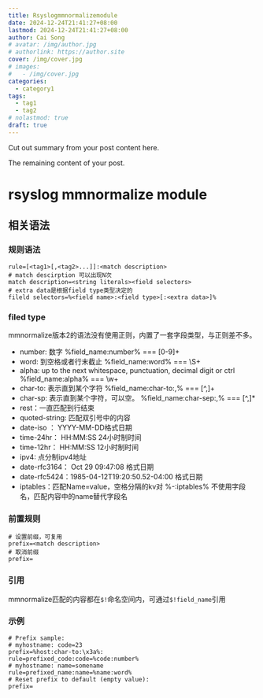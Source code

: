 ```yaml
---
title: Rsyslogmmnormalizemodule
date: 2024-12-24T21:41:27+08:00
lastmod: 2024-12-24T21:41:27+08:00
author: Cai Song
# avatar: /img/author.jpg
# authorlink: https://author.site
cover: /img/cover.jpg
# images:
#   - /img/cover.jpg
categories:
  - category1
tags:
  - tag1
  - tag2
# nolastmod: true
draft: true
---
```


Cut out summary from your post content here.

<!--more-->

The remaining content of your post.
# rsyslog mmnormalize module

## 相关语法
### 规则语法
```config
rule=[<tag1>[,<tag2>...]]:<match description>
# match descirption 可以出现N次
match description=<string literals><field selectors>
# extra data是根据field type类型决定的
fileld selectors=%<field name>:<field type>[:<extra data>]%
```

### filed type
mmnormalize版本2的语法没有使用正则，内置了一套字段类型，与正则差不多。
* number:  数字
    %field_name:number% === [0-9]+
* word:  到空格或者行末截止
    %field_name:word% ===  \S+
* alpha:   up to the next whitespace, punctuation, decimal digit or ctrl
    %field_name:alpha% === \w+
* char-to: 表示直到某个字符
    %field_name:char-to:,% === [^,]+
* char-sp: 表示直到某个字符，可以空。
    %field_name:char-sep:,% === [^,]*
* rest：一直匹配到行结束
* quoted-string: 匹配双引号中的内容
* date-iso ： YYYY-MM-DD格式日期
* time-24hr： HH:MM:SS 24小时制时间
* time-12hr： HH:MM:SS 12小时制时间
* ipv4: 点分制ipv4地址
* date-rfc3164： Oct 29 09:47:08 格式日期
* date-rfc5424：1985-04-12T19:20:50.52-04:00 格式日期
* iptables：匹配Name=value，空格分隔的kv对
    %-:iptables% 不使用字段名，匹配内容中的name替代字段名


### 前置规则
```config
# 设置前缀，可复用
prefix=<match description>
# 取消前缀
prefix=
```
### 引用
mmnormalize匹配的内容都在`$!`命名空间内，可通过`$!field_name`引用

### 示例
```config
# Prefix sample:
# myhostname: code=23
prefix=%host:char-to:\x3a%: 
rule=prefixed_code:code=%code:number%
# myhostname: name=somename
rule=prefixed_name:name=%name:word%
# Reset prefix to default (empty value):
prefix=
```


